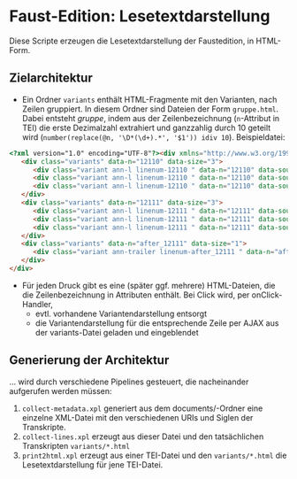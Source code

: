 Faust-Edition: Lesetextdarstellung
==================================

Diese Scripte erzeugen die Lesetextdarstellung der Faustedition, in HTML-Form.

Zielarchitektur
---------------

- Ein Ordner ``variants`` enthält HTML-Fragmente mit den Varianten, nach Zeilen gruppiert. In diesem Ordner sind Dateien der Form ``gruppe.html``. Dabei entsteht _gruppe_, indem aus der Zeilenbezeichnung (``n``-Attribut in TEI) die erste Dezimalzahl extrahiert und ganzzahlig durch 10 geteilt wird (``number(replace(@n, '\D*(\d+).*', '$1')) idiv 10``). Beispieldatei:

```html
<?xml version="1.0" encoding="UTF-8"?><div xmlns="http://www.w3.org/1999/xhtml" xmlns:f="http://www.faustedition.net/ns" class="groups" data-group="1211">
   <div class="variants" data-n="12110" data-size="3">
      <div class="variant ann-l linenum-12110 " data-n="12110" data-source="document/archival/bb_cologny/G-30_18.xml">Das Ewig-Weibliche <a class="sigil" href="https://faustedition.uni-wuerzburg.de/new/document/archival/bb_cologny/G-30_18.xml">2 V H.g</a></div>
      <div class="variant ann-l linenum-12110 " data-n="12110" data-source="document/archival/gm_duesseldorf/KK8107.xml">Das Ewig-Weibliche <a class="sigil" href="https://faustedition.uni-wuerzburg.de/new/document/archival/gm_duesseldorf/KK8107.xml">KK 8107</a></div>
      <div class="variant ann-l linenum-12110 " data-n="12110" data-source="document/faust/2/gsa_391098.xml">Das Ewig-Weibliche <a class="sigil" href="https://faustedition.uni-wuerzburg.de/new/document/faust/2/gsa_391098.xml">2 H</a></div>
   </div>
   <div class="variants" data-n="12111" data-size="3">
      <div class="variant ann-l linenum-12111 " data-n="12111" data-source="document/archival/bb_cologny/G-30_18.xml">Zieht uns hinan. <a class="sigil" href="https://faustedition.uni-wuerzburg.de/new/document/archival/bb_cologny/G-30_18.xml">2 V H.g</a></div>
      <div class="variant ann-l linenum-12111 " data-n="12111" data-source="document/archival/gm_duesseldorf/KK8107.xml">Zieht uns hinan. <a class="sigil" href="https://faustedition.uni-wuerzburg.de/new/document/archival/gm_duesseldorf/KK8107.xml">KK 8107</a></div>
      <div class="variant ann-l linenum-12111 " data-n="12111" data-source="document/faust/2/gsa_391098.xml">Zieht uns hinan. <a class="sigil" href="https://faustedition.uni-wuerzburg.de/new/document/faust/2/gsa_391098.xml">2 H</a></div>
   </div>
   <div class="variants" data-n="after_12111" data-size="1">
      <div class="variant ann-trailer linenum-after_12111 " data-n="after_12111" data-source="document/faust/2/gsa_391098.xml">Finis <a class="sigil" href="https://faustedition.uni-wuerzburg.de/new/document/faust/2/gsa_391098.xml">2 H</a></div>
   </div>
</div>
```

- Für jeden Druck gibt es eine (später ggf. mehrere) HTML-Dateien, die die Zeilenbezeichnung in Attributen enthält. Bei Click wird, per onClick-Handler, 
	- evtl. vorhandene Variantendarstellung entsorgt
	- die Variantendarstellung für die entsprechende Zeile per AJAX aus der variants-Datei geladen und eingeblendet

Generierung der Architektur
---------------------------

… wird durch verschiedene Pipelines gesteuert, die nacheinander aufgerufen werden müssen:

1. ``collect-metadata.xpl`` generiert aus dem documents/-Ordner eine einzelne XML-Datei mit den verschiedenen URIs und Siglen der Transkripte.
2. ``collect-lines.xpl`` erzeugt aus dieser Datei und den tatsächlichen Transkripten ``variants/*.html``
3. ``print2html.xpl`` erzeugt aus einer TEI-Datei und den ``variants/*.html`` die Lesetextdarstellung für jene TEI-Datei.
